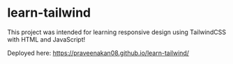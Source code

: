 # learn-tailwind

This project was intended for learning responsive design using TailwindCSS with HTML and JavaScript! 


Deployed here: https://praveenakan08.github.io/learn-tailwind/
